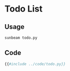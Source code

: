 # Todo List

## Usage

```bash
sunbeam todo.py
```

## Code

```python
{{#include ../code/todo.py}}
```

